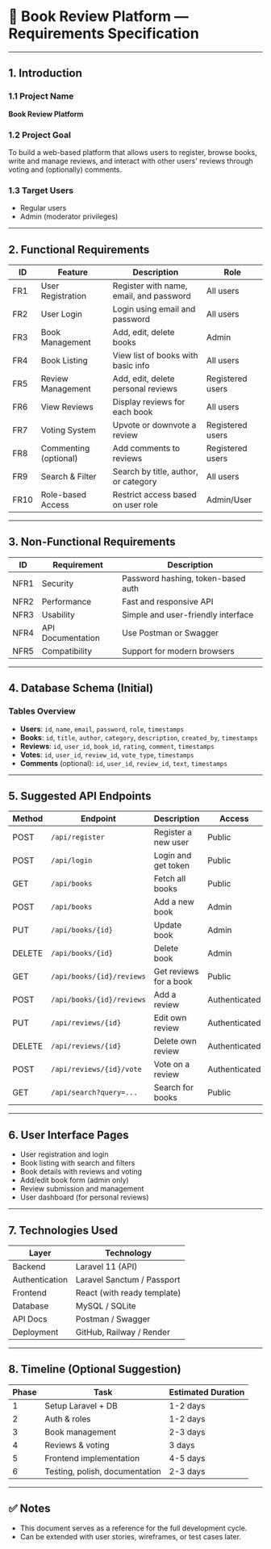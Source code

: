 # 📘 Book Review Platform — Requirements Specification

---

## 1. Introduction

### 1.1 Project Name  
**Book Review Platform**

### 1.2 Project Goal  
To build a web-based platform that allows users to register, browse books, write and manage reviews, and interact with other users' reviews through voting and (optionally) comments.

### 1.3 Target Users  
- Regular users  
- Admin (moderator privileges)

---

## 2. Functional Requirements

| ID   | Feature              | Description                             | Role              |
|------|----------------------|-----------------------------------------|-------------------|
| FR1  | User Registration     | Register with name, email, and password | All users         |
| FR2  | User Login            | Login using email and password          | All users         |
| FR3  | Book Management       | Add, edit, delete books                 | Admin             |
| FR4  | Book Listing          | View list of books with basic info     | All users         |
| FR5  | Review Management     | Add, edit, delete personal reviews      | Registered users  |
| FR6  | View Reviews          | Display reviews for each book           | All users         |
| FR7  | Voting System         | Upvote or downvote a review             | Registered users  |
| FR8  | Commenting (optional) | Add comments to reviews                 | Registered users  |
| FR9  | Search & Filter       | Search by title, author, or category    | All users         |
| FR10 | Role-based Access     | Restrict access based on user role      | Admin/User        |

---

## 3. Non-Functional Requirements

| ID   | Requirement     | Description                                |
|------|------------------|--------------------------------------------|
| NFR1 | Security         | Password hashing, token-based auth         |
| NFR2 | Performance      | Fast and responsive API                    |
| NFR3 | Usability        | Simple and user-friendly interface         |
| NFR4 | API Documentation| Use Postman or Swagger                     |
| NFR5 | Compatibility    | Support for modern browsers                |

---

## 4. Database Schema (Initial)

### Tables Overview

- **Users**: `id`, `name`, `email`, `password`, `role`, `timestamps`
- **Books**: `id`, `title`, `author`, `category`, `description`, `created_by`, `timestamps`
- **Reviews**: `id`, `user_id`, `book_id`, `rating`, `comment`, `timestamps`
- **Votes**: `id`, `user_id`, `review_id`, `vote_type`, `timestamps`
- **Comments** (optional): `id`, `user_id`, `review_id`, `text`, `timestamps`

---

## 5. Suggested API Endpoints

| Method | Endpoint                       | Description              | Access        |
|--------|--------------------------------|--------------------------|---------------|
| POST   | `/api/register`                | Register a new user      | Public        |
| POST   | `/api/login`                   | Login and get token      | Public        |
| GET    | `/api/books`                   | Fetch all books          | Public        |
| POST   | `/api/books`                   | Add a new book           | Admin         |
| PUT    | `/api/books/{id}`              | Update book              | Admin         |
| DELETE | `/api/books/{id}`              | Delete book              | Admin         |
| GET    | `/api/books/{id}/reviews`      | Get reviews for a book   | Public        |
| POST   | `/api/books/{id}/reviews`      | Add a review             | Authenticated |
| PUT    | `/api/reviews/{id}`            | Edit own review          | Authenticated |
| DELETE | `/api/reviews/{id}`            | Delete own review        | Authenticated |
| POST   | `/api/reviews/{id}/vote`       | Vote on a review         | Authenticated |
| GET    | `/api/search?query=...`        | Search for books         | Public        |

---

## 6. User Interface Pages

- User registration and login  
- Book listing with search and filters  
- Book details with reviews and voting  
- Add/edit book form (admin only)  
- Review submission and management  
- User dashboard (for personal reviews)

---

## 7. Technologies Used

| Layer         | Technology                 |
|---------------|----------------------------|
| Backend       | Laravel 11 (API)           |
| Authentication| Laravel Sanctum / Passport |
| Frontend      | React (with ready template)|
| Database      | MySQL / SQLite             |
| API Docs      | Postman / Swagger          |
| Deployment    | GitHub, Railway / Render   |

---

## 8. Timeline (Optional Suggestion)

| Phase | Task                           | Estimated Duration |
|-------|--------------------------------|--------------------|
| 1     | Setup Laravel + DB             | 1-2 days           |
| 2     | Auth & roles                   | 1-2 days           |
| 3     | Book management                | 2-3 days           |
| 4     | Reviews & voting               | 3 days             |
| 5     | Frontend implementation        | 4-5 days           |
| 6     | Testing, polish, documentation | 2-3 days           |

---

## ✅ Notes

- This document serves as a reference for the full development cycle.
- Can be extended with user stories, wireframes, or test cases later.
